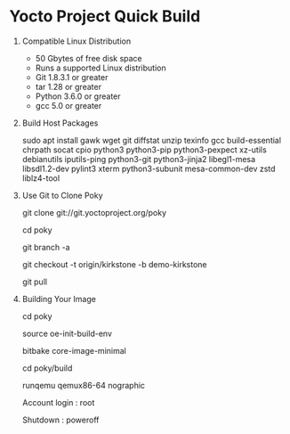 <h1> Yocto Project Quick Build </h1>

1. Compatible Linux Distribution
    - 50 Gbytes of free disk space
    - Runs a supported Linux distribution
    - Git 1.8.3.1 or greater
    - tar 1.28 or greater
    - Python 3.6.0 or greater
    - gcc 5.0 or greater
2. Build Host Packages

    sudo apt install gawk wget git diffstat unzip texinfo gcc build-essential chrpath socat cpio python3 python3-pip python3-pexpect xz-utils debianutils iputils-ping python3-git python3-jinja2 libegl1-mesa libsdl1.2-dev pylint3 xterm python3-subunit mesa-common-dev zstd liblz4-tool

3. Use Git to Clone Poky

    git clone git://git.yoctoproject.org/poky

    cd poky
    
    git branch -a

    git checkout -t origin/kirkstone -b demo-kirkstone

    git pull

4. Building Your Image

    cd poky

    source oe-init-build-env

    bitbake core-image-minimal

    cd poky/build

    runqemu qemux86-64 nographic

    Account login : root

    Shutdown : poweroff


